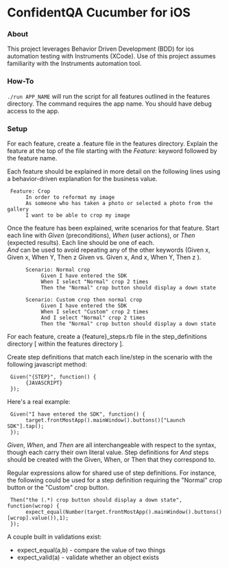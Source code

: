 ConfidentQA Cucumber for iOS
========================

### About

This project leverages Behavior Driven Development (BDD) for ios automation testing with Instruments (XCode).  Use of this project assumes familiarity with the Instruments automation tool.


### How-To

`./run APP_NAME` will run the script for all features outlined in the features directory.  The command requires the app name.  You should have debug access to the app.

### Setup

For each feature, create a .feature file in the features directory.  Explain the feature at the top of the file starting with the *Feature:* keyword followed by the feature name.

Each feature should be explained in more detail on the following lines using a behavior-driven explanation for the business value.

     Feature: Crop
          In order to reformat my image
          As someone who has taken a photo or selected a photo from the gallery
          I want to be able to crop my image
          
Once the feature has been explained, write scenarios for that feature.  Start each line with *Given* (preconditions), *When* (user actions), or *Then* (expected results).   Each line should be one of each.  
*And* can be used to avoid repeating any of the other keywords (Given x, Given x, When Y, Then z Given vs. Given x, And x, When Y, Then z ).

          Scenario: Normal crop
               Given I have entered the SDK
               When I select "Normal" crop 2 times
               Then the "Normal" crop button should display a down state
          
          Scenario: Custom crop then normal crop
               Given I have entered the SDK
               When I select "Custom" crop 2 times
               And I select "Normal" crop 2 times
               Then the "Normal" crop button should display a down state
               
For each feature, create a {feature}_steps.rb file in the step_definitions directory [ within the features directory ].

Create step definitions that match each line/step in the scenario with the following javascript method:

     Given("{STEP}", function() {
          {JAVASCRIPT}
     });


Here's a real example:

     Given("I have entered the SDK", function() {
          target.frontMostApp().mainWindow().buttons()["Launch SDK"].tap();
     });
     
*Given*, *When*, and *Then* are all interchangeable with respect to the syntax, though each carry their own literal value.  Step definitions for *And* steps should be created with the Given, When, or Then that they correspond to.

Regular expressions allow for shared use of step definitions.  For instance, the following could be used for a step definition requiring the "Normal" crop button or the "Custom" crop button.

     Then("the (.*) crop button should display a down state", function(wcrop) {
          expect_equal(Number(target.frontMostApp().mainWindow().buttons()[wcrop].value()),1);
     });
     

A couple built in validations exist:

- expect_equal(a,b) - compare the value of two things
- expect_valid(a) - validate whether an object exists

